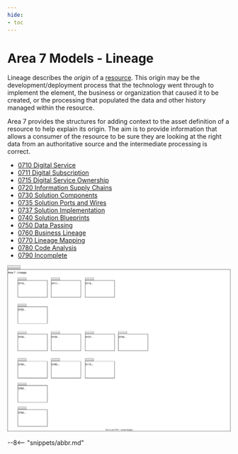 ```yaml
---
hide:
- toc
---
```


<!-- SPDX-License-Identifier: CC-BY-4.0 -->
<!-- Copyright Contributors to the ODPi Egeria project. -->

# Area 7 Models - Lineage

Lineage describes the *origin* of a [resource](/concepts/resource).  This origin may be the development/deployment process that the technology went through to implement the element, the business or organization that caused it to be created, or the processing that populated the data and other history managed within the resource.

Area 7 provides the structures for adding context to the asset definition of a resource to help explain its origin.  The aim is to provide information that allows a consumer of the resource to be sure they are looking at the right data from an authoritative source and the intermediate processing is correct.

- [0710 Digital Service](/types/7/0710-Digital-Service)
- [0711 Digital Subscription](/types/7/0711-Digital-Subscription)
- [0715 Digital Service Ownership](/types/7/0715-Digital-Service-Ownership)
- [0720 Information Supply Chains](/types/7/0720-Information-Supply-Chains)
- [0730 Solution Components](/types/7/0730-Solution-Components)
- [0735 Solution Ports and Wires](/types/7/0735-Solution-Ports-and-Wires)
- [0737 Solution Implementation](/types/7/0737-Solution-Implementation)
- [0740 Solution Blueprints](/types/7/0740-Solution-Blueprints)
- [0750 Data Passing](/types/7/0750-Data-Passing)
- [0760 Business Lineage](/types/7/0760-Business-Lineage)
- [0770 Lineage Mapping](/types/7/0770-Lineage-Mapping)
- [0780 Code Analysis](/types/7/0780-Code-Analysis)
- [0790 Incomplete](/types/7/0790-Incomplete)


![UML Packages](area-7-lineage-overview.svg)

--8<-- "snippets/abbr.md"
